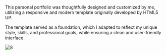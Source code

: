 This personal portfolio was thoughtfully designed and customized by me,
utilizing a responsive and modern template originally developed by HTML5 UP.

The template served as a foundation, which I adapted to reflect my unique style,
skills, and professional goals, while ensuring a clean and user-friendly interface.

![8](https://github.com/user-attachments/assets/23373712-e05d-44cd-ae71-5b4403f4b373)
